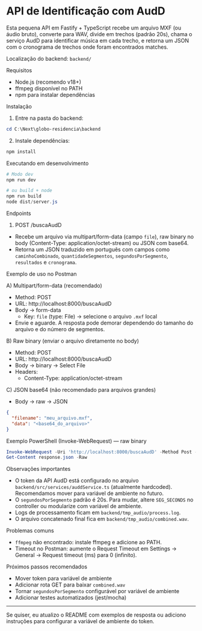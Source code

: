# API de Identificação com AudD

Esta pequena API em Fastify + TypeScript recebe um arquivo MXF (ou áudio bruto), converte para WAV, divide em trechos (padrão 20s), chama o serviço AudD para identificar música em cada trecho, e retorna um JSON com o cronograma de trechos onde foram encontrados matches.

Localização do backend: `backend/`

Requisitos
- Node.js (recomendo v18+)
- ffmpeg disponível no PATH
- npm para instalar dependências

Instalação
1. Entre na pasta do backend:
```powershell
cd C:\Next\globo-residencia\backend
```
2. Instale dependências:
```powershell
npm install
```

Executando em desenvolvimento
```powershell
# Modo dev
npm run dev

# ou build + node
npm run build
node dist/server.js
```

Endpoints

1) POST /buscaAudD
- Recebe um arquivo via multipart/form-data (campo `file`), raw binary no body (Content-Type: application/octet-stream) ou JSON com base64.
- Retorna um JSON traduzido em português com campos como `caminhoCombinado`, `quantidadeSegmentos`, `segundosPorSegmento`, `resultados` e `cronograma`.

Exemplo de uso no Postman

A) Multipart/form-data (recomendado)
- Method: POST
- URL: http://localhost:8000/buscaAudD
- Body → form-data
  - Key: `file` (type: File) → selecione o arquivo `.mxf` local
- Envie e aguarde. A resposta pode demorar dependendo do tamanho do arquivo e do número de segmentos.

B) Raw binary (enviar o arquivo diretamente no body)
- Method: POST
- URL: http://localhost:8000/buscaAudD
- Body → binary → Select File
- Headers:
  - Content-Type: application/octet-stream

C) JSON base64 (não recomendado para arquivos grandes)
- Body → raw → JSON
```json
{
  "filename": "meu_arquivo.mxf",
  "data": "<base64_do_arquivo>"
}
```

Exemplo PowerShell (Invoke-WebRequest) — raw binary
```powershell
Invoke-WebRequest -Uri 'http://localhost:8000/buscaAudD' -Method Post -InFile 'C:\caminho\para\arquivo.mxf' -ContentType 'application/octet-stream' -UseBasicParsing -OutFile 'response.json'
Get-Content response.json -Raw
```

Observações importantes
- O token da API AudD está configurado no arquivo `backend/src/services/auddService.ts` (atualmente hardcoded). Recomendamos mover para variável de ambiente no futuro.
- O `segundosPorSegmento` padrão é 20s. Para mudar, altere `SEG_SECONDS` no controller ou modularize com variável de ambiente.
- Logs de processamento ficam em `backend/tmp_audio/process.log`.
- O arquivo concatenado final fica em `backend/tmp_audio/combined.wav`.

Problemas comuns
- `ffmpeg` não encontrado: instale ffmpeg e adicione ao PATH.
- Timeout no Postman: aumente o Request Timeout em Settings → General → Request timeout (ms) para 0 (infinito).

Próximos passos recomendados
- Mover token para variável de ambiente
- Adicionar rota GET para baixar `combined.wav`
- Tornar `segundosPorSegmento` configurável por variável de ambiente
- Adicionar testes automatizados (jest/mocha)

---
Se quiser, eu atualizo o README com exemplos de resposta ou adiciono instruções para configurar a variável de ambiente do token.